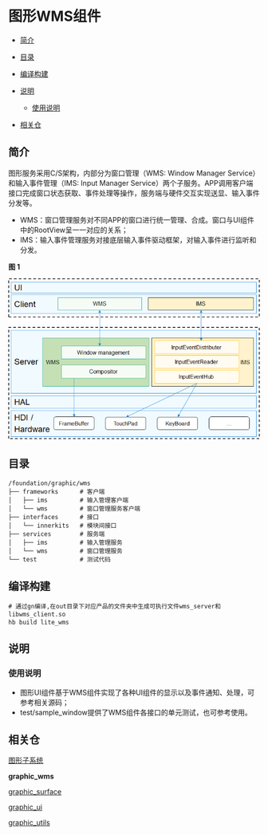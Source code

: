 # 图形WMS组件<a name="ZH-CN_TOPIC_0000001122925147"></a>

-   [简介](#section11660541593)
-   [目录](#section161941989596)
-   [编译构建](#section137768191623)
-   [说明](#section1312121216216)
    -   [使用说明](#section129654513264)

-   [相关仓](#section1371113476307)

## 简介<a name="section11660541593"></a>

图形服务采用C/S架构，内部分为窗口管理（WMS: Window Manager Service）和输入事件管理（IMS: Input Manager Service）两个子服务。APP调用客户端接口完成窗口状态获取、事件处理等操作，服务端与硬件交互实现送显、输入事件分发等。

-   WMS：窗口管理服务对不同APP的窗口进行统一管理、合成。窗口与UI组件中的RootView呈一一对应的关系；
-   IMS：输入事件管理服务对接底层输入事件驱动框架，对输入事件进行监听和分发。

**图 1** <a name="fig163546295165"></a>  


![](figures/zh-cn_image_0000001127903103.png)

## 目录<a name="section161941989596"></a>

```
/foundation/graphic/wms
├── frameworks      # 客户端
│   ├── ims         # 输入管理客户端
│   └── wms         # 窗口管理服务客户端
├── interfaces      # 接口
│   └── innerkits   # 模块间接口
├── services        # 服务端
│   ├── ims         # 输入管理服务
│   └── wms         # 窗口管理服务
└── test            # 测试代码
```

## 编译构建<a name="section137768191623"></a>

```
# 通过gn编译,在out目录下对应产品的文件夹中生成可执行文件wms_server和libwms_client.so
hb build lite_wms
```

## 说明<a name="section1312121216216"></a>

### 使用说明<a name="section129654513264"></a>

-   图形UI组件基于WMS组件实现了各种UI组件的显示以及事件通知、处理，可参考相关源码；
-   test/sample\_window提供了WMS组件各接口的单元测试，也可参考使用。

## 相关仓<a name="section1371113476307"></a>

[图形子系统](https://gitee.com/openharmony/docs/blob/master/zh-cn/readme/%E5%9B%BE%E5%BD%A2%E5%AD%90%E7%B3%BB%E7%BB%9F.md)

**graphic_wms**

[graphic_surface](https://gitee.com/openharmony/graphic_surface/blob/master/README_zh.md)

[graphic_ui](https://gitee.com/openharmony/graphic_ui/blob/master/README_zh.md)

[graphic_utils](https://gitee.com/openharmony/graphic_utils/blob/master/README_zh.md)